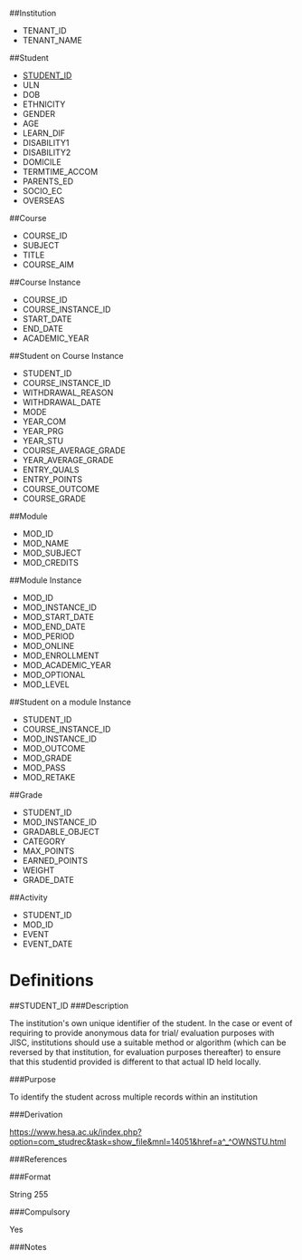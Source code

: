 
##Institution
* TENANT_ID
* TENANT_NAME

##Student
* [STUDENT_ID](#STUDENT_ID)
* ULN
* DOB
* ETHNICITY
* GENDER
* AGE
* LEARN_DIF
* DISABILITY1
* DISABILITY2
* DOMICILE
* TERMTIME_ACCOM
* PARENTS_ED
* SOCIO_EC
* OVERSEAS

##Course
* COURSE_ID
* SUBJECT
* TITLE
* COURSE_AIM

##Course Instance
* COURSE_ID
* COURSE_INSTANCE_ID
* START_DATE
* END_DATE
* ACADEMIC_YEAR

##Student on Course Instance
* STUDENT_ID
* COURSE_INSTANCE_ID
* WITHDRAWAL_REASON
* WITHDRAWAL_DATE
* MODE
* YEAR_COM
* YEAR_PRG
* YEAR_STU
* COURSE_AVERAGE_GRADE
* YEAR_AVERAGE_GRADE
* ENTRY_QUALS
* ENTRY_POINTS
* COURSE_OUTCOME
* COURSE_GRADE

##Module
* MOD_ID
* MOD_NAME
* MOD_SUBJECT
* MOD_CREDITS

##Module Instance
* MOD_ID
* MOD_INSTANCE_ID
* MOD_START_DATE
* MOD_END_DATE
* MOD_PERIOD
* MOD_ONLINE
* MOD_ENROLLMENT
* MOD_ACADEMIC_YEAR
* MOD_OPTIONAL
* MOD_LEVEL

##Student on a module Instance
* STUDENT_ID
* COURSE_INSTANCE_ID
* MOD_INSTANCE_ID
* MOD_OUTCOME
* MOD_GRADE
* MOD_PASS
* MOD_RETAKE

##Grade
* STUDENT_ID
* MOD_INSTANCE_ID
* GRADABLE_OBJECT
* CATEGORY
* MAX_POINTS
* EARNED_POINTS
* WEIGHT
* GRADE_DATE

##Activity
* STUDENT_ID
* MOD_ID
* EVENT
* EVENT_DATE


# Definitions
##STUDENT_ID
###Description

The institution's own unique identifier of the student. In the case or event of requiring to provide anonymous data for trial/ evaluation purposes with JISC, institutions should use a suitable method or algorithm (which can be reversed by that institution, for evaluation purposes thereafter) to ensure that this studentid provided is different to that actual ID held locally.

###Purpose

To identify the student across multiple records within an institution

###Derivation

https://www.hesa.ac.uk/index.php?option=com_studrec&task=show_file&mnl=14051&href=a^_^OWNSTU.html

###References

###Format

String 255

###Compulsory

Yes

###Notes
